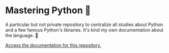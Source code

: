 # Mastering Python :snake:

A particular but not private repository to centralize all studies about Python and a few famous Python's libraries. It's kind my own documentation about the language. :notebook_with_decorative_cover:

[Access the documentation for this repository.](https://romerogabriel.github.io/mastering-python/)

